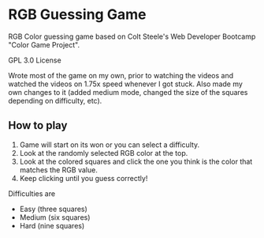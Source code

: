 # RGB Guessing Game
RGB Color guessing game based on Colt Steele's Web Developer Bootcamp "Color Game Project".

GPL 3.0 License

Wrote most of the game on my own, prior to watching the videos and watched the videos on 1.75x speed whenever I got stuck. Also made my own changes to it (added medium mode, changed the size of the squares depending on difficulty, etc).

How to play
------------------
1. Game will start on its won or you can select a difficulty.
2. Look at the randomly selected RGB color at the top.
3. Look at the colored squares and click the one you think is the color that matches the RGB value.
4. Keep clicking until you guess correctly!

Difficulties are
* Easy (three squares)
* Medium (six squares)
* Hard (nine squares)
